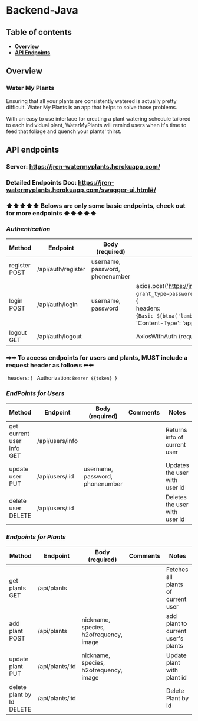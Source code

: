 # Backend-Java

## Table of contents

- **[Overview](#overview)**<br>
- **[API Endpoints](#api-endpoints)**<br>

## <a name="overview"></a>Overview
### Water My Plants
Ensuring that all your plants are consistently watered is actually pretty difficult. Water My Plants is an app that helps to solve those problems. 

With an easy to use interface for creating a plant watering schedule tailored to each individual plant, WaterMyPlants will remind users when it's time to feed that foliage and quench your plants' thirst.

## <a name="api-endpoints"></a>API endpoints

### Server: https://jren-watermyplants.herokuapp.com/

### Detailed Endpoints Doc: https://jren-watermyplants.herokuapp.com/swagger-ui.html#/
### ⬆⬆⬆⬆⬆  Belows are only some basic endpoints, check out for more endpoints   ⬆⬆⬆⬆⬆

### **_Authentication_**

| Method        | Endpoint           | Body (required)                       | Comments        | Notes                                             |
| ------------- | ------------------ | ------------------------------------- | --------------- | ------------------------------------------------- |
| register POST | /api/auth/register |  username, password, phonenumber      |             | Creates a new user in the database.        |
| login POST    | /api/auth/login    |  username, password                   | axios.post('https://jren-watermyplants.herokuapp.com/api/auth/login', <br>`grant_type=password&username=${form.username}&password=${form.password}`, {<br>headers: <br>{`Basic ${btoa('lambda-client:lambda-secret')}`,<br>'Content-Type': 'application/x-www-form-urlencoded}| Returns a access token. (res.data.access_token) |
| logout GET | /api/auth/logout |       | AxiosWithAuth (required)            | Revokes the token of current user       |


### ➡➡ To access endpoints for users and plants, MUST include a request header as follows ⬅⬅
 
&nbsp;headers: {
       &nbsp;&nbsp;Authorization: `Bearer ${token}`
      &nbsp;}
<br />

### **_EndPoints for Users_**

| Method                        | Endpoint                         | Body (required)                        | Comments                           |Notes                            |
| ----------------------------- | -------------------------------- | -------------------------------------- | ---------------------------------- | --------------------------------|
| get current user info GET     | /api/users/info                  |                                        |                                    | Returns info of current user    |
| update user PUT               | /api/users/:id                   | username, password, phonenumber        |                                    | Updates the user with user id   |
| delete user DELETE            | /api/users/:id                   |                                        |                                    | Deletes the user with user id    |

### **_Endpoints for Plants_**

| Method                        | Endpoint                           | Body (required)                              | Comments        | Notes                      |
| ----------------------------- | ---------------------------------- | -------------------------------------------- | --------------- | -------------------------  |
| get plants  GET               | /api/plants                        |                                              |                 | Fetches all plants of current user |
| add plant POST                | /api/plants                        | nickname, species, h2ofrequency, image       |                 | add plant to current user's plants  |
| update plant PUT              | /api/plants/:id                    | nickname, species, h2ofrequency, image       |                 | Update plant with plant id    |
| delete plant by Id DELETE     | /api/plants/:id                    |                                              |                 | Delete Plant by Id |
